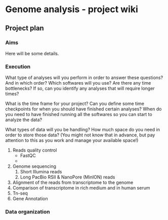 # Genome analysis - project wiki

## Project plan

### Aims

Here will be some details.

### Execution

What type of analyses will you perform in order to answer these questions? And in which order? Which softwares will you use? Are there any time bottlenecks? If so, can you identify any analyses that will require longer times?

What is the time frame for your project? Can you define some time checkpoints for when you should have finished certain analyses? When do you need to have finished running all the softwares so you can start to analyze the data?

What types of data will you be handling? How much space do you need in order to store those data? (You might not know that in advance, but pay attention to this as you work and manage your available space!)

1. Reads quality control
   - FastQC
   - ​
2. Genome sequencing
   1. Short Illumina reads
   2. Long PacBio RSII & NanoPore (MinION) reads
3. Alignment of the reads from transcriptome to the genome
4. Comparison of transcriptome in rich medium and in human serum
5. Tn-seq
6. Gene Annotation

### Data organization

